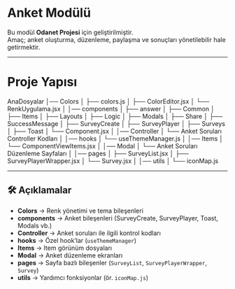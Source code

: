 #  Anket Modülü

Bu modül **Odanet Projesi** için geliştirilmiştir.  
Amaç; anket oluşturma, düzenleme, paylaşma ve sonuçları yönetilebilir hale getirmektir.  

---

#  Proje Yapısı

AnaDosyalar
│── Colors
│ ├── colors.js
│ ├── ColorEditor.jsx
│ └── RenkUygulama.jsx
│
│── components
│ ├── answer
│ ├── Common
│ ├── Items
│ ├── Layouts
│ ├── Logic
│ ├── Modals
│ ├── Share
│ ├── SuccessMessage
│ ├── SurveyCreate
│ ├── SurveyPlayer
│ ├── Surveys
│ ├── Toast
│ └── Component.jsx
│
│── Controller
│ └── Anket Soruları Controller Kodları
│
│── hooks
│ └── useThemeManager.js
│
│── Items
│ └── ComponentViewItems.jsx
│
│── Modal
│ └── Anket Soruları Düzenleme Sayfaları
│
│── pages
│ ├── SurveyList.jsx
│ ├── SurveyPlayerWrapper.jsx
│ └── Survey.jsx
│
│── utils
│ └── iconMap.js

---

## 🛠️ Açıklamalar

- **Colors** → Renk yönetimi ve tema bileşenleri  
- **components** → Anket bileşenleri (SurveyCreate, SurveyPlayer, Toast, Modals vb.)  
- **Controller** → Anket soruları ile ilgili kontrol kodları  
- **hooks** → Özel hook’lar (`useThemeManager`)  
- **Items** → Item görünüm dosyaları  
- **Modal** → Anket düzenleme ekranları  
- **pages** → Sayfa bazlı bileşenler (`SurveyList`, `SurveyPlayerWrapper`, `Survey`)  
- **utils** → Yardımcı fonksiyonlar (ör. `iconMap.js`)  






